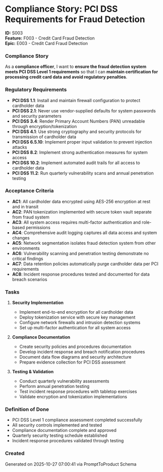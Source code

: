 # Compliance Story: PCI DSS Requirements for Fraud Detection
**ID:** S003  
**Feature:** F003 - Credit Card Fraud Detection  
**Epic:** E003 - Credit Card Fraud Detection  

### Compliance Story
As a **compliance officer**, I want to **ensure the fraud detection system meets PCI DSS Level 1 requirements** so that I can **maintain certification for processing credit card data and avoid regulatory penalties**.

### Regulatory Requirements
- **PCI DSS 1.1**: Install and maintain firewall configuration to protect cardholder data
- **PCI DSS 2.1**: Never use vendor-supplied defaults for system passwords and security parameters
- **PCI DSS 3.4**: Render Primary Account Numbers (PAN) unreadable through encryption/tokenization
- **PCI DSS 4.1**: Use strong cryptography and security protocols for transmission of cardholder data
- **PCI DSS 6.5.10**: Implement proper input validation to prevent injection attacks
- **PCI DSS 8.2**: Implement strong authentication measures for system access
- **PCI DSS 10.2**: Implement automated audit trails for all access to cardholder data
- **PCI DSS 11.2**: Run quarterly vulnerability scans and annual penetration testing

### Acceptance Criteria
- **AC1**: All cardholder data encrypted using AES-256 encryption at rest and in transit
- **AC2**: PAN tokenization implemented with secure token vault separate from fraud system
- **AC3**: All system access requires multi-factor authentication and role-based permissions
- **AC4**: Comprehensive audit logging captures all data access and system changes
- **AC5**: Network segmentation isolates fraud detection system from other environments
- **AC6**: Vulnerability scanning and penetration testing demonstrate no critical findings
- **AC7**: Data retention policies automatically purge cardholder data per PCI requirements
- **AC8**: Incident response procedures tested and documented for data breach scenarios

### Tasks
1. **Security Implementation**
   - Implement end-to-end encryption for all cardholder data
   - Deploy tokenization service with secure key management
   - Configure network firewalls and intrusion detection systems
   - Set up multi-factor authentication for all system access

2. **Compliance Documentation**
   - Create security policies and procedures documentation
   - Develop incident response and breach notification procedures
   - Document data flow diagrams and security architecture
   - Prepare evidence collection for PCI DSS assessment

3. **Testing & Validation**
   - Conduct quarterly vulnerability assessments
   - Perform annual penetration testing
   - Test incident response procedures with tabletop exercises
   - Validate encryption and tokenization implementations

### Definition of Done
- PCI DSS Level 1 compliance assessment completed successfully
- All security controls implemented and tested
- Compliance documentation complete and approved
- Quarterly security testing schedule established
- Incident response procedures validated through testing

### Created
Generated on 2025-10-27 07:00:41 via PromptToProduct Schema

